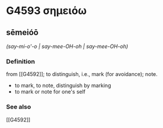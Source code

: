 # G4593 σημειόω

## sēmeióō

_(say-mi-o'-o | say-mee-OH-oh | say-mee-OH-oh)_

### Definition

from [[G4592]]; to distinguish, i.e., mark (for avoidance); note.

- to mark, to note, distinguish by marking
- to mark or note for one's self

### See also

[[G4592]]

